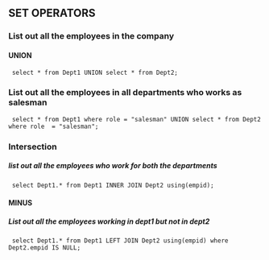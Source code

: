 ## SET OPERATORS
### List out all the employees in the company
#### UNION
``` select * from Dept1 UNION select * from Dept2;```

### List out all the employees in all departments who works as salesman
``` select * from Dept1 where role = "salesman" UNION select * from Dept2 where role  = "salesman";```

### Intersection
##### list out all the employees who work for both the departments
``` select Dept1.* from Dept1 INNER JOIN Dept2 using(empid);```

#### MINUS
##### List out all the employees working in dept1 but not in dept2
``` select Dept1.* from Dept1 LEFT JOIN Dept2 using(empid) where Dept2.empid IS NULL;```

